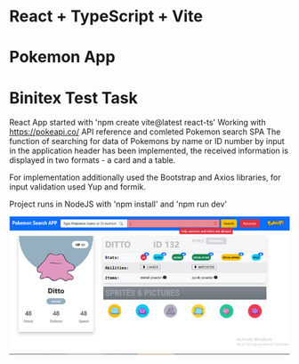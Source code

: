 # React + TypeScript + Vite
# Pokemon App
# Binitex Test Task

React App started with 'npm create vite@latest react-ts'
Working with https://pokeapi.co/ API reference and comleted Pokemon search SPA
The function of searching for data of Pokemons by name or ID number by input in the application header has been implemented, the received information is displayed in two formats - a card and a table.

For implementation additionally used the Bootstrap and Axios libraries, for input validation used Yup and formik.

Project runs in NodeJS with 'npm install' and 'npm run dev'

<center><img src='https://github.com/Danylv/binitex-react-app/blob/main/pokemon-app-src.jpg'></center>
